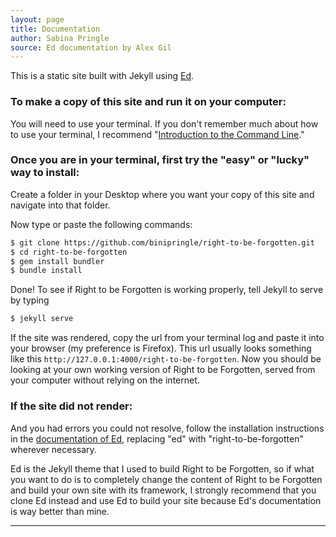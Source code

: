 ```yaml
---
layout: page
title: Documentation
author: Sabina Pringle
source: Ed documentation by Alex Gil
---
```


This is a static site built with Jekyll using [Ed](https://elotroalex.github.io/ed/).

### To make a copy of this site and run it on your computer:

You will need to use your terminal. If you don't remember much about how to use your terminal, I recommend "[Introduction to the Command Line](https://github.com/GC-DRI/command-line)."

### Once you are in your terminal, first try the "easy" or "lucky" way to install:

Create a folder in your Desktop where you want your copy of this site and navigate into that folder.

Now type or paste the following commands:

~~~ bash
$ git clone https://github.com/binipringle/right-to-be-forgotten.git
$ cd right-to-be-forgotten
$ gem install bundler
$ bundle install
~~~

Done! To see if Right to be Forgotten is working properly, tell Jekyll to serve by typing

~~~ bash
$ jekyll serve
~~~

If the site was rendered, copy the url from your terminal log and paste it into your browser (my preference is Firefox). This url usually looks something like this `http://127.0.0.1:4000/right-to-be-forgotten`. Now you should be looking at your own working version of Right to be Forgotten, served from your computer without relying on the internet.

### If the site did not render:

And you had errors you could not resolve, follow the installation instructions in the [documentation of Ed](https://elotroalex.github.io/ed/documentation/), replacing "ed" with "right-to-be-forgotten" wherever necessary.

Ed is the Jekyll theme that I used to build Right to be Forgotten, so if what you want to do is to completely change the content of Right to be Forgotten and build your own site with its framework, I strongly recommend that you clone Ed instead and use Ed to build your site because Ed's documentation is way better than mine.

---
